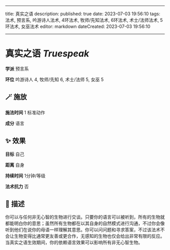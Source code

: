 
---
title: 真实之语
description: 
published: true
date: 2023-07-03 19:56:10
tags: 法术, 预言系, 吟游诗人法术, 4环法术, 牧师/先知法术, 6环法术, 术士/法师法术, 5环法术, 女巫法术
editor: markdown
dateCreated: 2023-07-03 19:56:10

---

# **真实之语** *Truespeak*

**学派** 预言系 

**环位** 吟游诗人 4, 牧师/先知 6, 术士/法师 5, 女巫 5

## 🪄 施放

**施法时间** 1 标准动作

**成分** 语言

## ✨ 效果 

**目标** 自己 

**距离** 自身  

**持续时间** 1分钟/等级 

**法术抗力** 否

## 📖 描述

你可以与任何非无心智的生物进行交谈。只要你的语言可以被听到，所有的生物就都能明白你的意思；虽然所有生物都在以其自身的自然模式进行沟通，不过你会像听到他们在说你的母语一样理解其意思。你可以问问题和寻求答案，不过该法术不会让生物变得比通常更友善或更合作，无感知的生物也仅会给出非常有限的反应。当真实之语生效期间，你的依赖语言效果可以影响所有非无心智生物。
    